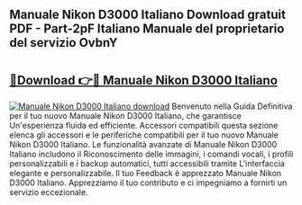 ## Manuale Nikon D3000 Italiano Download gratuit PDF - Part-2pF Italiano Manuale del proprietario del servizio OvbnY

# <h2><a href="http://dfb245.blite.top/?on=Manuale+Nikon+D3000+Italiano">🔗Download 👉🔴 Manuale Nikon D3000 Italiano</a></h2>

[![Manuale Nikon D3000 Italiano download](https://i.imgur.com/lujVjoI.png)](http://dfb245.blite.top/?on=Manuale+Nikon+D3000+Italiano)
Benvenuto nella Guida Definitiva per il tuo nuovo Manuale Nikon D3000 Italiano, che garantisce Un'esperienza fluida ed efficiente. Accessori compatibili questa sezione elenca gli accessori e le periferiche compatibili per il tuo nuovo Manuale Nikon D3000 Italiano. Le funzionalità avanzate di Manuale Nikon D3000 Italiano includono il Riconoscimento delle immagini, i comandi vocali, i profili personalizzabili e i backup automatici, tutti accessibili tramite L'interfaccia elegante e personalizzabile. Il tuo Feedback è apprezzato Manuale Nikon D3000 Italiano. Apprezziamo il tuo contributo e ci impegniamo a fornirti un servizio eccezionale.
